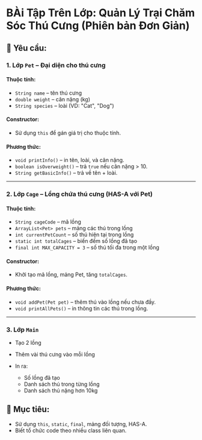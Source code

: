 # BÀi Tập Trên Lớp: Quản Lý Trại Chăm Sóc Thú Cưng (Phiên bản Đơn Giản)

## 🎯 Yêu cầu:

### 1. Lớp `Pet` – Đại diện cho thú cưng

#### Thuộc tính:

* `String name` – tên thú cưng
* `double weight` – cân nặng (kg)
* `String species` – loài (VD: "Cat", "Dog")

#### Constructor:

* Sử dụng `this` để gán giá trị cho thuộc tính.

#### Phương thức:

* `void printInfo()` – in tên, loài, và cân nặng.
* `boolean isOverweight()` – trả `true` nếu cân nặng > 10.
* `String getBasicInfo()` – trả về tên + loài.

---

### 2. Lớp `Cage` – Lồng chứa thú cưng (HAS-A với Pet)

#### Thuộc tính:

* `String cageCode` – mã lồng
* `ArrayList<Pet> pets` – mảng các thú trong lồng
* `int currentPetCount` – số thú hiện tại trong lồng
* `static int totalCages` – biến đếm số lồng đã tạo
* `final int MAX_CAPACITY = 3` – số thú tối đa trong một lồng

#### Constructor:

* Khởi tạo mã lồng, mảng Pet, tăng `totalCages`.

#### Phương thức:

* `void addPet(Pet pet)` – thêm thú vào lồng nếu chưa đầy.
* `void printAllPets()` – in thông tin các thú trong lồng.

---

### 3. Lớp `Main`

* Tạo 2 lồng
* Thêm vài thú cưng vào mỗi lồng
* In ra:

  * Số lồng đã tạo
  * Danh sách thú trong từng lồng
  * Danh sách thú nặng hơn 10kg

## 🔹 Mục tiêu:

* Sử dụng `this`, `static`, `final`, mảng đối tượng, HAS-A.
* Biết tổ chức code theo nhiều class liên quan.

